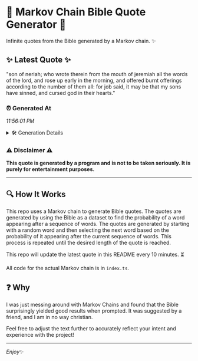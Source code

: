 # 📖 Markov Chain Bible Quote Generator 📖

Infinite quotes from the Bible generated by a Markov chain. ✨

## ✨ Latest Quote ✨
"son of neriah; who wrote therein from the mouth of jeremiah all the words of the lord, and rose up early in the morning, and offered burnt offerings according to the number of them all: for job said, it may be that my sons have sinned, and cursed god in their hearts."

### ⏰ Generated At
*11:56:01 PM*

<details>
    <summary>🛠️ Generation Details</summary>
    <p>
        <strong>🌱 Seed:</strong> son<br>
        <strong>🔄 Iterations:</strong> 51<br>
        <strong>📜 Context History:</strong><br>[ son ]: of<br>[ son, of ]: neriah;<br>[ son, of, neriah; ]: who<br>[ son, of, neriah;, who ]: wrote<br>[ son, of, neriah;, who, wrote ]: therein<br>[ son, of, neriah;, who, wrote, therein ]: from<br>[ of, neriah;, who, wrote, therein, from ]: the<br>[ neriah;, who, wrote, therein, from, the ]: mouth<br>[ who, wrote, therein, from, the, mouth ]: of<br>[ wrote, therein, from, the, mouth, of ]: jeremiah<br>[ therein, from, the, mouth, of, jeremiah ]: all<br>[ from, the, mouth, of, jeremiah, all ]: the<br>[ the, mouth, of, jeremiah, all, the ]: words<br>[ mouth, of, jeremiah, all, the, words ]: of<br>[ of, jeremiah, all, the, words, of ]: the<br>[ jeremiah, all, the, words, of, the ]: lord,<br>[ all, the, words, of, the, lord, ]: and<br>[ the, words, of, the, lord,, and ]: rose<br>[ words, of, the, lord,, and, rose ]: up<br>[ of, the, lord,, and, rose, up ]: early<br>[ the, lord,, and, rose, up, early ]: in<br>[ lord,, and, rose, up, early, in ]: the<br>[ and, rose, up, early, in, the ]: morning,<br>[ rose, up, early, in, the, morning, ]: and<br>[ up, early, in, the, morning,, and ]: offered<br>[ early, in, the, morning,, and, offered ]: burnt<br>[ in, the, morning,, and, offered, burnt ]: offerings<br>[ the, morning,, and, offered, burnt, offerings ]: according<br>[ morning,, and, offered, burnt, offerings, according ]: to<br>[ and, offered, burnt, offerings, according, to ]: the<br>[ offered, burnt, offerings, according, to, the ]: number<br>[ burnt, offerings, according, to, the, number ]: of<br>[ offerings, according, to, the, number, of ]: them<br>[ according, to, the, number, of, them ]: all:<br>[ to, the, number, of, them, all: ]: for<br>[ the, number, of, them, all:, for ]: job<br>[ number, of, them, all:, for, job ]: said,<br>[ of, them, all:, for, job, said, ]: it<br>[ them, all:, for, job, said,, it ]: may<br>[ all:, for, job, said,, it, may ]: be<br>[ for, job, said,, it, may, be ]: that<br>[ job, said,, it, may, be, that ]: my<br>[ said,, it, may, be, that, my ]: sons<br>[ it, may, be, that, my, sons ]: have<br>[ may, be, that, my, sons, have ]: sinned,<br>[ be, that, my, sons, have, sinned, ]: and<br>[ that, my, sons, have, sinned,, and ]: cursed<br>[ my, sons, have, sinned,, and, cursed ]: god<br>[ sons, have, sinned,, and, cursed, god ]: in<br>[ have, sinned,, and, cursed, god, in ]: their<br>[ sinned,, and, cursed, god, in, their ]: hearts.<br>
    </p>
</details>

### ⚠️ Disclaimer ⚠️
**This quote is generated by a program and is not to be taken seriously. It is purely for entertainment purposes.**

---

## 🔍 How It Works

This repo uses a Markov chain to generate Bible quotes. The quotes are generated by using the Bible as a dataset to find the probability of a word appearing after a sequence of words. The quotes are generated by starting with a random word and then selecting the next word based on the probability of it appearing after the current sequence of words. This process is repeated until the desired length of the quote is reached.

This repo will update the latest quote in this README every 10 minutes. ⏳

All code for the actual Markov chain is in `index.ts`.

## ❓ Why

I was just messing around with Markov Chains and found that the Bible surprisingly yielded good results when prompted. 
It was suggested by a friend, and I am in no way christian.

Feel free to adjust the text further to accurately reflect your intent and experience with the project!

---

*Enjoy*✨
